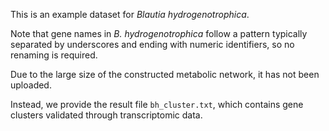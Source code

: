 This is an example dataset for *Blautia hydrogenotrophica*.

Note that gene names in *B. hydrogenotrophica* follow a pattern typically separated by underscores and ending with numeric identifiers, so no renaming is required.

Due to the large size of the constructed metabolic network, it has not been uploaded.

Instead, we provide the result file `bh_cluster.txt`, which contains gene clusters validated through transcriptomic data.

